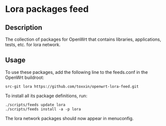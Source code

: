 # Lora packages feed

## Description
The collection of packages for OpenWrt that contains libraries, applications, tests, etc. for lora network.

## Usage
To use these packages, add the following line to the feeds.conf
in the OpenWrt buildroot:

```
src-git lora https://github.com/toxxin/openwrt-lora-feed.git
```

To install all its package definitions, run:

```
./scripts/feeds update lora
./scripts/feeds install -a -p lora
```

The lora network packages should now appear in menuconfig.
